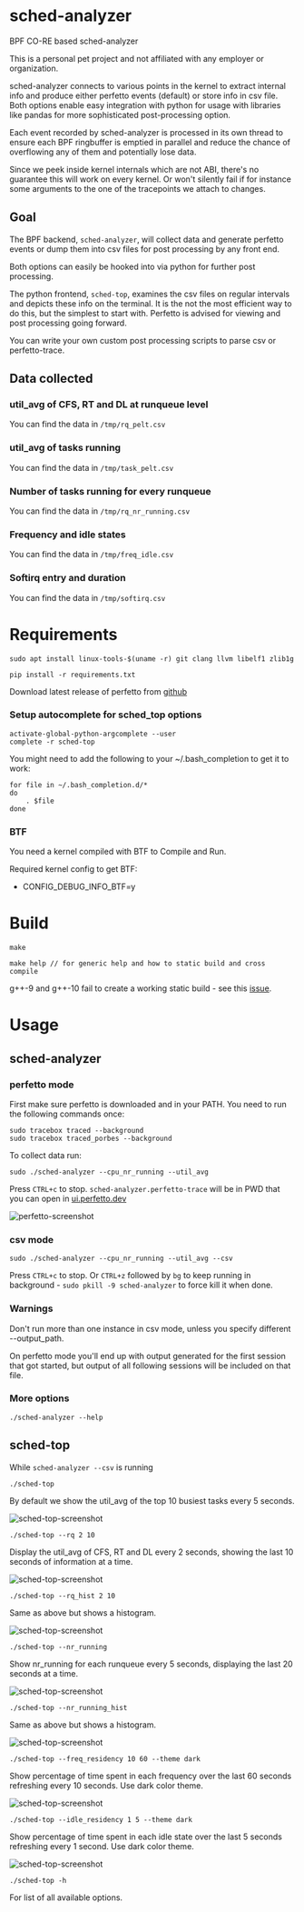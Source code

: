 # sched-analyzer

BPF CO-RE based sched-analyzer

This is a personal pet project and not affiliated with any employer
or organization.

sched-analyzer connects to various points in the kernel to extract internal
info and produce either perfetto events (default) or store info in csv file.
Both options enable easy integration with python for usage with libraries like
pandas for more sophisticated post-processing option.

Each event recorded by sched-analyzer is processed in its own thread to ensure
each BPF ringbuffer is emptied in parallel and reduce the chance of overflowing
any of them and potentially lose data.

Since we peek inside kernel internals which are not ABI, there's no guarantee
this will work on every kernel. Or won't silently fail if for instance some
arguments to the one of the tracepoints we attach to changes.

## Goal

The BPF backend, `sched-analyzer`, will collect data and generate perfetto
events or dump them into csv files for post processing by any front end.

Both options can easily be hooked into via python for further post processing.

The python frontend, `sched-top`, examines the csv files on regular intervals
and depicts these info on the terminal. It is the not the most efficient
way to do this, but the simplest to start with. Perfetto is advised for viewing
and post processing going forward.

You can write your own custom post processing scripts to parse csv or
perfetto-trace.

## Data collected

### util_avg of CFS, RT and DL at runqueue level

You can find the data in `/tmp/rq_pelt.csv`

### util_avg of tasks running

You can find the data in `/tmp/task_pelt.csv`

### Number of tasks running for every runqueue

You can find the data in `/tmp/rq_nr_running.csv`

### Frequency and idle states

You can find the data in `/tmp/freq_idle.csv`

### Softirq entry and duration

You can find the data in `/tmp/softirq.csv`


# Requirements

```
sudo apt install linux-tools-$(uname -r) git clang llvm libelf1 zlib1g

pip install -r requirements.txt
```

Download latest release of perfetto from [github](https://github.com/google/perfetto/releases/)

### Setup autocomplete for sched_top options

```
activate-global-python-argcomplete --user
complete -r sched-top
```
You might need to add the following to your ~/.bash_completion to get it to
work:

```
for file in ~/.bash_completion.d/*
do
	. $file
done
```

### BTF

You need a kernel compiled with BTF to Compile and Run.

Required kernel config to get BTF:

- CONFIG_DEBUG_INFO_BTF=y

# Build

```
make

make help // for generic help and how to static build and cross compile
```

g++-9 and g++-10 fail to create a working static build - see this [issue](https://github.com/google/perfetto/issues/549).

# Usage

## sched-analyzer

### perfetto mode

First make sure perfetto is downloaded and in your PATH. You need to run the
following commands once:

```
sudo tracebox traced --background
sudo tracebox traced_porbes --background

```

To collect data run:

```
sudo ./sched-analyzer --cpu_nr_running --util_avg
```

Press `CTRL+c` to stop. `sched-analyzer.perfetto-trace` will be in PWD that you
can open in [ui.perfetto.dev](https://ui.perfetto.dev)

![perfetto-screenshot](screenshots/sched-analyzer-perfetto.jpeg?raw=true)

### csv mode

```
sudo ./sched-analyzer --cpu_nr_running --util_avg --csv
```

Press `CTRL+c` to stop. Or `CTRL+z` followed by `bg` to keep running in
background - `sudo pkill -9 sched-analyzer` to force kill it when done.

### Warnings

Don't run more than one instance in csv mode, unless you specify different
--output_path.

On perfetto mode you'll end up with output generated for the first session that
got started, but output of all following sessions will be included on that
file.

### More options

```
./sched-analyzer --help
```

## sched-top

While `sched-analyzer --csv` is running

```
./sched-top
```

By default we show the util_avg of the top 10 busiest tasks every 5 seconds.

![sched-top-screenshot](screenshots/sched-top-task.png?raw=true "sched-top")

```
./sched-top --rq 2 10
```

Display the util_avg of CFS, RT and DL every 2 seconds, showing the last 10
seconds of information at a time.

![sched-top-screenshot](screenshots/sched-top-rq.png?raw=true "sched-top --rq 2 20")

```
./sched-top --rq_hist 2 10
```

Same as above but shows a histogram.

![sched-top-screenshot](screenshots/sched-top-rq-hist.png?raw=true "sched-top --rq_hist 2 20")

```
./sched-top --nr_running
```

Show nr_running for each runqueue every 5 seconds, displaying the last 20
seconds at a time.

![sched-top-screenshot](screenshots/sched-top-nr-running.png?raw=true "sched-top --nr_running")

```
./sched-top --nr_running_hist
```

Same as above but shows a histogram.

![sched-top-screenshot](screenshots/sched-top-nr-running-hist.png?raw=true "sched-top --nr_running_hist")

```
./sched-top --freq_residency 10 60 --theme dark
```

Show percentage of time spent in each frequency over the last 60 seconds
refreshing every 10 seconds. Use dark color theme.

![sched-top-screenshot](screenshots/sched-top-freq-residency.png?raw=true "sched-top --freq_residency 10 60 --theme dark")

```
./sched-top --idle_residency 1 5 --theme dark
```

Show percentage of time spent in each idle state over the last 5 seconds
refreshing every 1 second. Use dark color theme.

![sched-top-screenshot](screenshots/sched-top-idle-residency.png?raw=true "sched-top --idle_residency 1 5 --theme dark")

```
./sched-top -h
```

For list of all available options.
